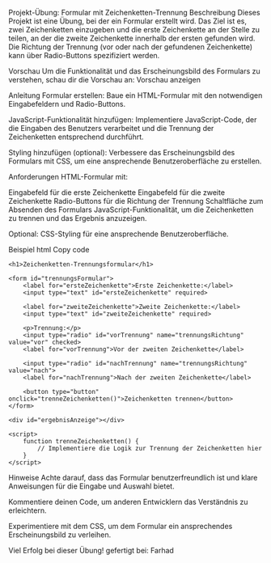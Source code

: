 Projekt-Übung: Formular mit Zeichenketten-Trennung
Beschreibung
Dieses Projekt ist eine Übung, bei der ein Formular erstellt wird. Das Ziel ist es, zwei Zeichenketten einzugeben und die erste Zeichenkette an der Stelle zu teilen, an der die zweite Zeichenkette innerhalb der ersten gefunden wird. Die Richtung der Trennung (vor oder nach der gefundenen Zeichenkette) kann über Radio-Buttons spezifiziert werden.

Vorschau
Um die Funktionalität und das Erscheinungsbild des Formulars zu verstehen, schau dir die Vorschau an: Vorschau anzeigen

Anleitung
Formular erstellen: Baue ein HTML-Formular mit den notwendigen Eingabefeldern und Radio-Buttons.

JavaScript-Funktionalität hinzufügen: Implementiere JavaScript-Code, der die Eingaben des Benutzers verarbeitet und die Trennung der Zeichenketten entsprechend durchführt.

Styling hinzufügen (optional): Verbessere das Erscheinungsbild des Formulars mit CSS, um eine ansprechende Benutzeroberfläche zu erstellen.

Anforderungen
HTML-Formular mit:

Eingabefeld für die erste Zeichenkette
Eingabefeld für die zweite Zeichenkette
Radio-Buttons für die Richtung der Trennung
Schaltfläche zum Absenden des Formulars
JavaScript-Funktionalität, um die Zeichenketten zu trennen und das Ergebnis anzuzeigen.

Optional: CSS-Styling für eine ansprechende Benutzeroberfläche.

Beispiel
html
Copy code
<!DOCTYPE html>
<html lang="en">
<head>
    <meta charset="UTF-8">
    <meta name="viewport" content="width=device-width, initial-scale=1.0">
    <title>Zeichenketten-Trennungsformular</title>
    <style>
        /* Füge hier dein optionales CSS-Styling hinzu */
    </style>
</head>
<body>

    <h1>Zeichenketten-Trennungsformular</h1>

    <form id="trennungsFormular">
        <label for="ersteZeichenkette">Erste Zeichenkette:</label>
        <input type="text" id="ersteZeichenkette" required>

        <label for="zweiteZeichenkette">Zweite Zeichenkette:</label>
        <input type="text" id="zweiteZeichenkette" required>

        <p>Trennung:</p>
        <input type="radio" id="vorTrennung" name="trennungsRichtung" value="vor" checked>
        <label for="vorTrennung">Vor der zweiten Zeichenkette</label>

        <input type="radio" id="nachTrennung" name="trennungsRichtung" value="nach">
        <label for="nachTrennung">Nach der zweiten Zeichenkette</label>

        <button type="button" onclick="trenneZeichenketten()">Zeichenketten trennen</button>
    </form>

    <div id="ergebnisAnzeige"></div>

    <script>
        function trenneZeichenketten() {
            // Implementiere die Logik zur Trennung der Zeichenketten hier
        }
    </script>

</body>
</html>
Hinweise
Achte darauf, dass das Formular benutzerfreundlich ist und klare Anweisungen für die Eingabe und Auswahl bietet.

Kommentiere deinen Code, um anderen Entwicklern das Verständnis zu erleichtern.

Experimentiere mit dem CSS, um dem Formular ein ansprechendes Erscheinungsbild zu verleihen.

Viel Erfolg bei dieser Übung!
gefertigt bei: Farhad
